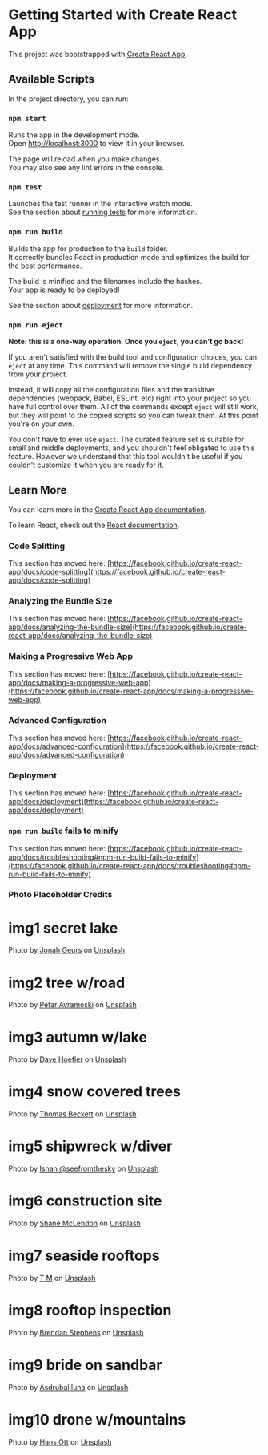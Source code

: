# Getting Started with Create React App

This project was bootstrapped with [Create React App](https://github.com/facebook/create-react-app).

## Available Scripts

In the project directory, you can run:

### `npm start`

Runs the app in the development mode.\
Open [http://localhost:3000](http://localhost:3000) to view it in your browser.

The page will reload when you make changes.\
You may also see any lint errors in the console.

### `npm test`

Launches the test runner in the interactive watch mode.\
See the section about [running tests](https://facebook.github.io/create-react-app/docs/running-tests) for more information.

### `npm run build`

Builds the app for production to the `build` folder.\
It correctly bundles React in production mode and optimizes the build for the best performance.

The build is minified and the filenames include the hashes.\
Your app is ready to be deployed!

See the section about [deployment](https://facebook.github.io/create-react-app/docs/deployment) for more information.

### `npm run eject`

**Note: this is a one-way operation. Once you `eject`, you can't go back!**

If you aren't satisfied with the build tool and configuration choices, you can `eject` at any time. This command will remove the single build dependency from your project.

Instead, it will copy all the configuration files and the transitive dependencies (webpack, Babel, ESLint, etc) right into your project so you have full control over them. All of the commands except `eject` will still work, but they will point to the copied scripts so you can tweak them. At this point you're on your own.

You don't have to ever use `eject`. The curated feature set is suitable for small and middle deployments, and you shouldn't feel obligated to use this feature. However we understand that this tool wouldn't be useful if you couldn't customize it when you are ready for it.

## Learn More

You can learn more in the [Create React App documentation](https://facebook.github.io/create-react-app/docs/getting-started).

To learn React, check out the [React documentation](https://reactjs.org/).

### Code Splitting

This section has moved here: [https://facebook.github.io/create-react-app/docs/code-splitting](https://facebook.github.io/create-react-app/docs/code-splitting)

### Analyzing the Bundle Size

This section has moved here: [https://facebook.github.io/create-react-app/docs/analyzing-the-bundle-size](https://facebook.github.io/create-react-app/docs/analyzing-the-bundle-size)

### Making a Progressive Web App

This section has moved here: [https://facebook.github.io/create-react-app/docs/making-a-progressive-web-app](https://facebook.github.io/create-react-app/docs/making-a-progressive-web-app)

### Advanced Configuration

This section has moved here: [https://facebook.github.io/create-react-app/docs/advanced-configuration](https://facebook.github.io/create-react-app/docs/advanced-configuration)

### Deployment

This section has moved here: [https://facebook.github.io/create-react-app/docs/deployment](https://facebook.github.io/create-react-app/docs/deployment)

### `npm run build` fails to minify

This section has moved here: [https://facebook.github.io/create-react-app/docs/troubleshooting#npm-run-build-fails-to-minify](https://facebook.github.io/create-react-app/docs/troubleshooting#npm-run-build-fails-to-minify)

### Photo Placeholder Credits
# img1 secret lake
Photo by <a href="https://unsplash.com/@jonah_geurs?utm_source=unsplash&utm_medium=referral&utm_content=creditCopyText">Jonah Geurs</a> on <a href="https://unsplash.com/s/photos/dji-mini-3-pro?utm_source=unsplash&utm_medium=referral&utm_content=creditCopyText">Unsplash</a>
# img2 tree w/road
Photo by <a href="https://unsplash.com/@ernesto_petar?utm_source=unsplash&utm_medium=referral&utm_content=creditCopyText">Petar Avramoski</a> on <a href="https://unsplash.com/s/photos/drone-photography?utm_source=unsplash&utm_medium=referral&utm_content=creditCopyText">Unsplash</a>
# img3 autumn w/lake
Photo by <a href="https://unsplash.com/@davehoefler?utm_source=unsplash&utm_medium=referral&utm_content=creditCopyText">Dave Hoefler</a> on <a href="https://unsplash.com/s/photos/drone-photography?utm_source=unsplash&utm_medium=referral&utm_content=creditCopyText">Unsplash</a>
# img4 snow covered trees
Photo by <a href="https://unsplash.com/es/@reaper?utm_source=unsplash&utm_medium=referral&utm_content=creditCopyText">Thomas Beckett</a> on <a href="https://unsplash.com/s/photos/drone-photography?utm_source=unsplash&utm_medium=referral&utm_content=creditCopyText">Unsplash</a>
# img5 shipwreck w/diver
Photo by <a href="https://unsplash.com/@seefromthesky?utm_source=unsplash&utm_medium=referral&utm_content=creditCopyText">Ishan @seefromthesky</a> on <a href="https://unsplash.com/s/photos/drone-photography?utm_source=unsplash&utm_medium=referral&utm_content=creditCopyText">Unsplash</a>
# img6 construction site
Photo by <a href="https://unsplash.com/@kctinman?utm_source=unsplash&utm_medium=referral&utm_content=creditCopyText">Shane McLendon</a> on <a href="https://unsplash.com/s/photos/drone-photography?utm_source=unsplash&utm_medium=referral&utm_content=creditCopyText">Unsplash</a>
# img7 seaside rooftops
Photo by <a href="https://unsplash.com/@kruser?utm_source=unsplash&utm_medium=referral&utm_content=creditCopyText">T M</a> on <a href="https://unsplash.com/s/photos/drone-photography?utm_source=unsplash&utm_medium=referral&utm_content=creditCopyText">Unsplash</a>
# img8 rooftop inspection
Photo by <a href="https://unsplash.com/@brendan_stephens?utm_source=unsplash&utm_medium=referral&utm_content=creditCopyText">Brendan Stephens</a> on <a href="https://unsplash.com/s/photos/drone-photography-real-estate?utm_source=unsplash&utm_medium=referral&utm_content=creditCopyText">Unsplash</a>
  
# img9 bride on sandbar
Photo by <a href="https://unsplash.com/@infectedluna?utm_source=unsplash&utm_medium=referral&utm_content=creditCopyText">Asdrubal luna</a> on <a href="https://unsplash.com/s/photos/drone-photography-wedding?utm_source=unsplash&utm_medium=referral&utm_content=creditCopyText">Unsplash</a>
# img10 drone w/mountains
Photo by <a href="https://unsplash.com/@hansott?utm_source=unsplash&utm_medium=referral&utm_content=creditCopyText">Hans Ott</a> on <a href="https://unsplash.com/s/photos/dji-mini-3-pro?utm_source=unsplash&utm_medium=referral&utm_content=creditCopyText">Unsplash</a>
   
  
  
